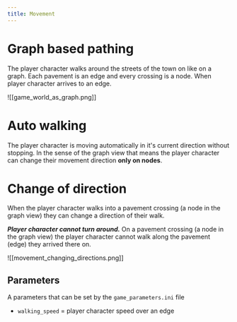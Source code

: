 ```yaml
---
title: Movement
---
```

# Graph based pathing
The player character walks around the streets of the town on like on a graph. Each pavement is an edge and every crossing is a node. When player character arrives to an edge. 

![[game_world_as_graph.png]]
# Auto walking
The player character is moving automatically in it's current direction without stopping. In the sense of the graph view that means the player character can change their movement direction **only on nodes**.

# Change of direction
When the player character walks into a pavement crossing (a node in the graph view) they can change a direction of their walk. 

***Player character cannot turn around.*** On a pavement crossing (a node in the graph view) the player character cannot walk along the pavement (edge) they arrived there on. 

![[movement_changing_directions.png]]
## Parameters
A parameters that can be set by the `game_parameters.ini` file 
- `walking_speed` = player character speed over an edge